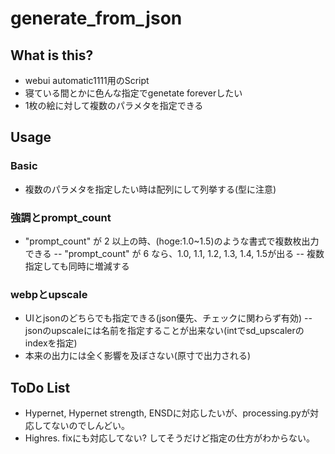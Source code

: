 # generate_from_json

## What is this?

- webui automatic1111用のScript
- 寝ている間とかに色んな指定でgenetate foreverしたい
- 1枚の絵に対して複数のパラメタを指定できる

## Usage

### Basic

- 複数のパラメタを指定したい時は配列にして列挙する(型に注意)

### 強調とprompt_count

- "prompt_count" が 2 以上の時、(hoge:1.0~1.5)のような書式で複数枚出力できる
-- "prompt_count" が 6 なら、1.0, 1.1, 1.2, 1.3, 1.4, 1.5が出る
-- 複数指定しても同時に増減する

### webpとupscale

- UIとjsonのどちらでも指定できる(json優先、チェックに関わらず有効)
-- jsonのupscaleには名前を指定することが出来ない(intでsd_upscalerのindexを指定)
- 本来の出力には全く影響を及ぼさない(原寸で出力される)

## ToDo List

- Hypernet, Hypernet strength, ENSDに対応したいが、processing.pyが対応してないのでしんどい。
- Highres. fixにも対応してない? してそうだけど指定の仕方がわからない。
